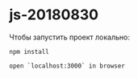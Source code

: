 # js-20180830

Чтобы запустить проект локально:

```
npm install

open `localhost:3000` in browser 
```
